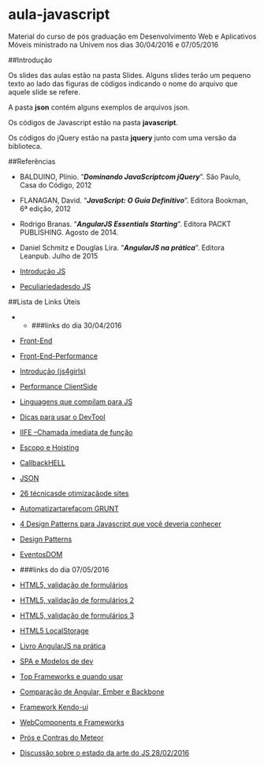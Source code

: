 # aula-javascript
Material do curso de pós graduação em Desenvolvimento Web e Aplicativos Móveis ministrado na Univem nos dias 30/04/2016 e 07/05/2016


##Introdução

Os slides das aulas estão na pasta Slides. Alguns slides terão um pequeno texto ao lado das figuras de códigos indicando o nome do arquivo que aquele slide se refere.

A pasta **json** contém alguns exemplos de arquivos json.

Os códigos de Javascript estão na pasta **javascript**. 

Os códigos do jQuery estão na pasta **jquery** junto com uma versão da biblioteca.



##Referências

- BALDUINO, Plínio. “***Dominando JavaScriptcom jQuery***”. São Paulo, Casa do Código, 2012

- FLANAGAN, David. “***JavaScript: O Guia Definitivo***”. Editora Bookman, 6ª edição, 2012

- Rodrigo Branas. “***AngularJS Essentials Starting***”. Editora PACKT PUBLISHING. Agosto de 2014.

- Daniel Schmitz e Douglas Lira. “***AngularJS na prática***”. Editora Leanpub. Julho de 2015

- [Introdução JS](http://pt.slideshare.net/fernandosimeone/javascript-30043260)

- [Peculiariedadesdo JS](http://leobetosouza.com.br/Palestra-Peculiaridades-do-JavaScript/#/)



##Lista de Links Úteis

- - ###links do dia 30/04/2016

- [Front-End](http://willianjusten.com.br/como-se-tornar-um-desenvolvedor-front-end/)

- [Front-End-Performance](https://github.com/davidsonfellipe/awesome-wpo)

- [Introdução (js4girls)](https://github.com/Webschool-io/js4girls/blob/master/material-didatico/etapa-1/js-introduction.md)

- [Performance ClientSide](https://developer.yahoo.com/blogs/ydn/high-performance-sites-importance-front-end-performance-7160.html)

- [Linguagens que compilam para JS](https://github.com/jashkenas/coffeescript/wiki/list-of-languages-that-compile-to-js)

- [Dicas para usar o DevTool](https://www.turbosite.com.br/blog/15-dicas-para-desenvolver-utilizando-o-chrome-devtools/)

- [IIFE –Chamada imediata de função](http://benalman.com/news/2010/11/immediately-invoked-function-expression/)
 
- [Escopo e Hoisting](http://loopinfinito.com.br/2014/10/29/hoisting-e-escopo-em-javascript/)

- [CallbackHELL](callbackhell.com)

- [JSON](http://www.json.org/json-pt.html)

- [26 técnicasde otimizaçãode sites](http://blog.caelum.com.br/por-uma-web-mais-rapida-26-tecnicas-de-otimizacao-de-sites/)

- [Automatizartarefacom GRUNT](https://zenorocha.com/automatizando-tarefas-js-com-grunt)

- [4 Design Patterns para Javascript que você deveria conhecer](https://scotch.io/bar-talk/4-javascript-design-patterns-you-should-know)

- [Design Patterns](http://udgwebdev.com/design-patterns-para-javascript-parte-1)

- [EventosDOM](http://www.w3schools.com/jsref/dom_obj_event.asp)

- ###links do dia 07/05/2016

- [HTML5, validação de formulários](http://blog.popupdesign.com.br/validando-formularios-like-a-boss-com-html5/)

- [HTML5, validação de formulários 2](http://wbruno.com.br/html/validando-formularios-apenas-com-html5/)

- [HTML5, validação de formulários 3](http://html5doctor.com/html5-forms-input-types/)

- [HTML5 LocalStorage](https://zenorocha.com/html5-local-storage)

- [Livro AngularJS na prática](http://docplayer.com.br/278424-Pt_br-angularjs-na-pratica.html)

- [SPA e Modelos de dev](http://imasters.com.br/desenvolvimento/single-page-applications-e-outras-maravilhas-da-web-moderna/?trace=1519021197)

- [Top Frameworks e quando usar](http://www.sitepoint.com/top-javascript-frameworks-libraries-tools-use/)

- [Comparação de Angular, Ember e Backbone](https://www.airpair.com/js/javascript-framework-comparison)

- [Framework Kendo-ui](http://www.devmedia.com.br/apresentando-o-framework-kendo-ui/27285)

- [WebComponents e Frameworks](https://smthngsmwhr.wordpress.com/2015/04/13/web-components-and-friends-react-angular-polymer/)

- [Prós e Contras do Meteor](http://www.slant.co/topics/3918/viewpoints/1/~full-stack-isomorphic-javascript-frameworks~meteor)

- [Discussão sobre o estado da arte do JS 28/02/2016](https://medium.com/javascript-and-opinions/state-of-the-art-javascript-in-2016-ab67fc68eb0b)
